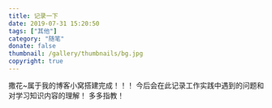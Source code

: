 ```yaml
---
title: 记录一下
date: 2019-07-31 15:20:50
tags: ["其他"]
category: "随笔"
donate: false
thumbnail: /gallery/thumbnails/bg.jpg
copyright: true
---
```


撒花~属于我的博客小窝搭建完成！！！
今后会在此记录工作实践中遇到的问题和对学习知识内容的理解！
多多指教！